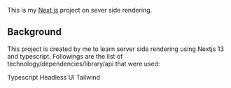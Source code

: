 This is my [Next.js](https://nextjs.org/) project on sever side rendering.

## Background

This project is created by me to learn server side rendering using Nextjs 13 and typescript. Followings are the list of technology/dependencies/library/api that were used:

Typescript
Headless UI
Tailwind


